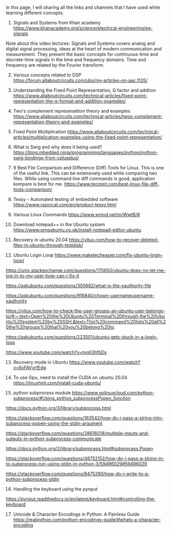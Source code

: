 
In this page, I will sharing all the links and channels that I have used while learning different concepts.

1. Signals and Systems from Khan academy  
https://www.khanacademy.org/science/electrical-engineering/ee-signals

Note about this video lectures:
Signals and Systems covers analog and digital signal processing, ideas at the heart of modern communication and measurement. 
They present the basic concepts for continuous-time and discrete-time signals in the time and frequency domains. 
Time and frequency are related by the Fourier transform. 

2.  Various concepts related to DSP
https://forum.allaboutcircuits.com/ubs/my-articles-on-aac.1135/

3. Understanding the Fixed Point Representation, Q factor and addtion
https://www.allaboutcircuits.com/technical-articles/fixed-point-representation-the-q-format-and-addition-examples/

4. Two's complement represenattion theory and examples
https://www.allaboutcircuits.com/technical-articles/twos-complement-representation-theory-and-examples/

5. Fixed Point Multiplication 
https://www.allaboutcircuits.com/technical-articles/multiplication-examples-using-the-fixed-point-representation/

6. What is Swig and why does it being used?
https://blog.mbedded.ninja/programming/languages/python/python-swig-bindings-from-cplusplus/

7. 9 Best File Comparison and Difference (Diff) Tools for Linux.
This is one of the useful link. This can be extensively used whlie comparing two files. While using command line diff commands is good, application kompare is best for me. 
https://www.tecmint.com/best-linux-file-diff-tools-comparison/

8. Tessy - Automated testing of embedded software
https://www.razorcat.com/en/product-tessy.html

9. Various Linux Commands 
 https://www.xmind.net/m/WwtB/#
 
10. Download notepad++ in the Ubuntu system
https://www.omgubuntu.co.uk/install-notepad-editor-ubuntu

11. Recovery in ubuntu 20.04
https://vitux.com/how-to-recover-deleted-files-in-ubuntu-through-testdisk/

12. Ubuntu Login Loop 
https://www.maketecheasier.com/fix-ubuntu-login-loop/

https://unix.stackexchange.com/questions/170650/ubuntu-does-no-let-me-log-in-to-my-user-how-can-i-fix-it

https://askubuntu.com/questions/300682/what-is-the-xauthority-file

https://askubuntu.com/questions/916840/chown-usernameusername-xauthority

https://vitux.com/how-to-check-the-user-groups-an-ubuntu-user-belongs-to/#:~:text=Open%20the%20Ubuntu%20Terminal%20through,the%20Ubuntu%20system%20by%20SSH.&text=This%20command%20lists%20all%20the%20groups%20that%20you%20belong%20to.

https://askubuntu.com/questions/223501/ubuntu-gets-stuck-in-a-login-loop

https://www.youtube.com/watch?v=togIj3hfbDs

13. Recovery mode in Ubuntu 
https://www.youtube.com/watch?v=8xFAVvrfEdg

14. To use Gpu, need to install the CUDA on ubuntu 20.04
https://linuxhint.com/install-cuda-ubuntu/
 
15. python subprocess module
https://www.golinuxcloud.com/python-subprocess/#Using_python_subprocessPopen_function

https://docs.python.org/3/library/subprocess.html

https://stackoverflow.com/questions/163542/how-do-i-pass-a-string-into-subprocess-popen-using-the-stdin-argument

https://stackoverflow.com/questions/28616018/multiple-inputs-and-outputs-in-python-subprocess-communicate

https://docs.python.org/2/library/subprocess.html#subprocess.Popen

https://stackoverflow.com/questions/48752152/how-do-i-pass-a-string-in-to-subprocess-run-using-stdin-in-python-3/59496029#59496029

https://stackoverflow.com/questions/8475290/how-do-i-write-to-a-python-subprocess-stdin

16. Handling the keyboard using the pynput

https://pynput.readthedocs.io/en/latest/keyboard.html#controlling-the-keyboard 


17. Unicode & Character Encodings in Python: A Painless Guide
https://realpython.com/python-encodings-guide/#whats-a-character-encoding




